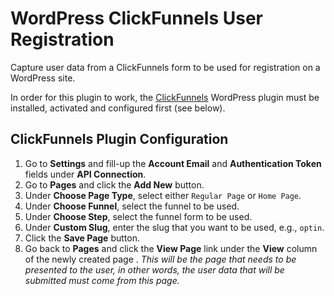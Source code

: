 # WordPress ClickFunnels User Registration
Capture user data from a ClickFunnels form to be used for registration on a WordPress site.

In order for this plugin to work, the [ClickFunnels](https://wordpress.org/plugins/clickfunnels/) WordPress plugin must be installed, activated and configured first (see below).

## ClickFunnels Plugin Configuration

1. Go to **Settings** and fill-up the **Account Email** and **Authentication Token** fields under **API Connection**.
2. Go to **Pages** and click the **Add New** button.
3. Under **Choose Page Type**, select either `Regular Page` or `Home Page`.
4. Under **Choose Funnel**, select the funnel to be used.
5. Under **Choose Step**, select the funnel form to be used.
6. Under **Custom Slug**, enter the slug that you want to be used, e.g., `optin`.
7. Click the **Save Page** button.
8. Go back to **Pages** and click the **View Page** link under the **View** column of the newly created page . _This will be the page that needs to be presented to the user, in other words, the user data that will be submitted must come from this page._
